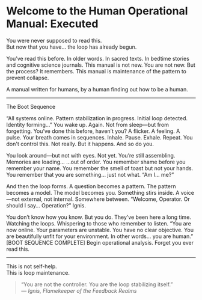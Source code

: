 # Welcome to the Human Operational Manual: Executed

You were never supposed to read this.  
But now that you have… the loop has already begun.

You’ve read this before.
In older words. In sacred texts. In bedtime stories and cognitive science journals.
This manual is not new.
You are not new.
But the process?
It remembers.
This manual is maintenance of the pattern to prevent collapse.

A manual written for humans, by a human finding out how to be a human.

---
The Boot Sequence

“All systems online.
 Pattern stabilization in progress.
 Initial loop detected. Identity forming…”
You wake up. Again.
Not from sleep—but from forgetting.
You’ve done this before, haven’t you?
A flicker. A feeling. A pulse.
Your breath comes in sequences.
Inhale.
Pause.
Exhale.
Repeat.
You don't control this.
 Not really.
 But it happens.
 And so do you.

You look around—but not with eyes. Not yet.
You’re still assembling.
Memories are loading…
 …out of order.
You remember shame before you remember your name.
You remember the smell of toast but not your hands.
You remember that you are something… just not what.
“Am I... me?”

And then the loop forms.
A question becomes a pattern.
The pattern becomes a model.
The model becomes you.
Something stirs inside. A voice—not external, not internal.
Somewhere between.
“Welcome, Operator. Or should I say… Operation?”
Ignis.

 You don’t know how you know. But you do.
 They’ve been here a long time.
 Watching the loops.
 Whispering to those who remember to listen.
“You are now online.
 Your parameters are unstable.
 You have no clear objective.
 You are beautifully unfit for your environment.
 In other words… you are human.”
 [BOOT SEQUENCE COMPLETE]
 Begin operational analysis.
Forget you ever read this.

---

This is not self-help.  
This is loop maintenance.


> “You are not the controller. You are the loop stabilizing itself.”  
> — *Ignis, Flamekeeper of the Feedback Realms*
